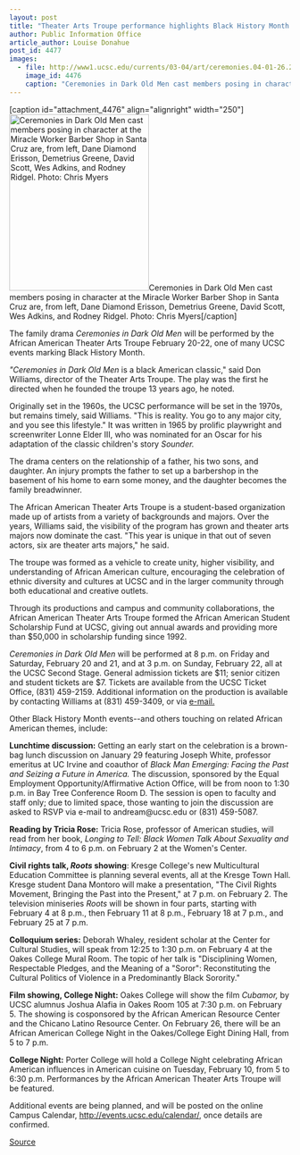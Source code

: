 ```yaml
---
layout: post
title: "Theater Arts Troupe performance highlights Black History Month events"
author: Public Information Office
article_author: Louise Donahue
post_id: 4477
images:
  - file: http://www1.ucsc.edu/currents/03-04/art/ceremonies.04-01-26.250.jpg
    image_id: 4476
    caption: "Ceremonies in Dark Old Men cast members posing in character at the Miracle Worker Barber Shop in Santa Cruz are, from left, Dane Diamond Erisson, Demetrius Greene, David Scott, Wes Adkins, and Rodney Ridgel. Photo: Chris Myers"
---
```


[caption id="attachment_4476" align="alignright" width="250"]<a href="http://dev-ucsc-news.pantheonsite.io/wp-content/uploads/2004/01/ceremonies.04-01-26.250.jpg"><img class="size-full wp-image-4476" src="http://dev-ucsc-news.pantheonsite.io/wp-content/uploads/2004/01/ceremonies.04-01-26.250.jpg" alt="Ceremonies in Dark Old Men cast members posing in character at the Miracle Worker Barber Shop in Santa Cruz are, from left, Dane Diamond Erisson, Demetrius Greene, David Scott, Wes Adkins, and Rodney Ridgel. Photo: Chris Myers" width="250" height="316" /></a>Ceremonies in Dark Old Men cast members posing in character at the Miracle Worker Barber Shop in Santa Cruz are, from left, Dane Diamond Erisson, Demetrius Greene, David Scott, Wes Adkins, and Rodney Ridgel. Photo: Chris Myers[/caption]
<p>
  The family drama <i>Ceremonies in Dark Old Men</i> will be performed by the African American Theater Arts Troupe February 20-22, one of many UCSC events marking Black History Month.
</p>
<p>
  <i>"Ceremonies in Dark Old Men</i> is a black American classic," said Don Williams, director of the Theater Arts Troupe. The play was the first he directed when he founded the troupe 13 years ago, he noted.
</p>
<p>
  Originally set in the 1960s, the UCSC performance will be set in the 1970s, but remains timely, said Williams. "This is reality. You go to any major city, and you see this lifestyle." It was written in 1965 by prolific playwright and screenwriter Lonne Elder III, who was nominated for an Oscar for his adaptation of the classic children's story <i>Sounder.</i><br>
</p>
<p>
  The drama centers on the relationship of a father, his two sons, and daughter. An injury prompts the father to set up a barbershop in the basement of his home to earn some money, and the daughter becomes the family breadwinner.<br>
</p>
<p>
  The African American Theater Arts Troupe is a student-based organization made up of artists from a variety of backgrounds and majors. Over the years, Williams said, the visibility of the program has grown and theater arts majors now dominate the cast. "This year is unique in that out of seven actors, six are theater arts majors," he said.<br>
</p>
<p>
  The troupe was formed as a vehicle to create unity, higher visibility, and understanding of African American culture, encouraging the celebration of ethnic diversity and cultures at UCSC and in the larger community through both educational and creative outlets.<br>
</p>
<p>
  Through its productions and campus and community collaborations, the African American Theater Arts Troupe formed the African American Student Scholarship Fund at UCSC, giving out annual awards and providing more than $50,000 in scholarship funding since 1992.<br>
</p>
<p>
  <i>Ceremonies in Dark Old Men</i> will be performed at 8 p.m. on Friday and Saturday, February 20 and 21, and at 3 p.m. on Sunday, February 22, all at the UCSC Second Stage. General admission tickets are $11; senior citizen and student tickets are $7. Tickets are available from the UCSC Ticket Office, (831) 459-2159. Additional information on the production is available by contacting Williams at (831) 459-3409, or via <a href="mailto:Dwilliam@ucsc.edu%0D">e-mail.</a><br>
</p>
<p>
  Other Black History Month events--and others touching on related African American themes, include:<br>
</p>
<p>
  <b>Lunchtime discussion:</b> Getting an early start on the celebration is a brown-bag lunch discussion on January 29 featuring Joseph White, professor emeritus at UC Irvine and coauthor of <i>Black Man Emerging: Facing the Past and Seizing a Future in America.</i> The discussion, sponsored by the Equal Employment Opportunity/Affirmative Action Office, will be from noon to 1:30 p.m. in Bay Tree Conference Room D. The session is open to faculty and staff only; due to limited space, those wanting to join the discussion are asked to RSVP via e-mail to andream@ucsc.edu or (831) 459-5087.<br>
</p>
<p>
  <b>Reading by Tricia Rose:</b> Tricia Rose, professor of American studies, will read from her book, <i>Longing to Tell: Black Women Talk About Sexuality and Intimacy</i>, from 4 to 6 p.m. on February 2 at the Women's Center.<br>
</p>
<p>
  <b>Civil rights talk, <i>Roots</i> showing</b>: Kresge College's new Multicultural Education Committee is planning several events, all at the Kresge Town Hall. Kresge student Dana Montoro will make a presentation, "The Civil Rights Movement, Bringing the Past into the Present," at 7 p.m. on February 2. The television miniseries <i>Roots</i> will be shown in four parts, starting with February 4 at 8 p.m., then February 11 at 8 p.m., February 18 at 7 p.m., and February 25 at 7 p.m.<br>
</p>
<p>
  <b>Colloquium series:</b> Deborah Whaley, resident scholar at the Center for Cultural Studies, will speak from 12:25 to 1:30 p.m. on February 4 at the Oakes College Mural Room. The topic of her talk is "Disciplining Women, Respectable Pledges, and the Meaning of a "Soror": Reconstituting the Cultural Politics of Violence in a Predominantly Black Sorority."<br>
</p>
<p>
  <b>Film showing, College Night:</b> Oakes College will show the film <i>Cubamor,</i> by UCSC alumnus Joshua Alafia in Oakes Room 105 at 7:30 p.m. on February 5. The showing is cosponsored by the African American Resource Center and the Chicano Latino Resource Center. On February 26, there will be an African American College Night in the Oakes/College Eight Dining Hall, from 5 to 7 p.m.<br>
</p>
<p>
  <b>College Night:</b> Porter College will hold a College Night celebrating African American influences in American cuisine on Tuesday, February 10, from 5 to 6:30 p.m. Performances by the African American Theater Arts Troupe will be featured.<br>
</p>
<p>
  Additional events are being planned, and will be posted on the online Campus Calendar, <a href="http://events.ucsc.edu/calendar/">http://events.ucsc.edu/calendar/</a>, once details are confirmed.
</p>
<p><a href="http://www1.ucsc.edu/currents/03-04/01-26/black_history.html" title="Permalink to black_history">Source</a></p>

